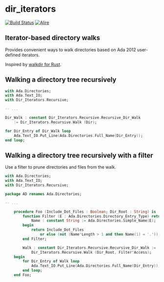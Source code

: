 # dir_iterators

[![Build Status](https://github.com/pyjarrett/dir_iterators/actions/workflows/build.yml/badge.svg)](https://github.com/pyjarrett/dir_iterators/actions)
[![Alire](https://img.shields.io/endpoint?url=https://alire.ada.dev/badges/dir_iterators.json)](https://alire.ada.dev/crates/dir_iterators.html)

## Iterator-based directory walks

Provides convenient ways to walk directories based on Ada 2012 user-defined
iterators.

Inspired by [walkdir for Rust](https://github.com/BurntSushi/walkdir).


## Walking a directory tree recursively

```ada
with Ada.Directories;
with Ada.Text_IO;
with Dir_Iterators.Recursive;

-- ...

Dir_Walk : constant Dir_Iterators.Recursive.Recursive_Dir_Walk
    := Dir_Iterators.Recursive.Walk (Dir);

for Dir_Entry of Dir_Walk loop
    Ada.Text_IO.Put_Line(Ada.Directories.Full_Name(Dir_Entry));
end loop;
```

## Walking a directory tree recursively with a filter

Use a filter to prune directories and files from the walk.

```ada
with Ada.Directories;
with Ada.Text_IO;
with Dir_Iterators.Recursive;

package AD renames Ada.Directories;

-- ...

    procedure Foo (Include_Dot_Files : Boolean; Dir_Root : String) is
        function Filter (E : Ada.Directories.Directory_Entry_Type) return Boolean is
            Name : constant String := Ada.Directories.Simple_Name(E);
        begin
            return Include_Dot_Files
                or else (not (Name'Length > 1 and then Name(1) = '.'));
        end Filter;

        Walk : constant Dir_Iterators.Recursive.Recursive_Dir_Walk :=
            Dir_Iterators.Recursive.Walk (Dir_Root, Filter'Access);
    begin
        for Dir_Entry of Walk loop
            Ada.Text_IO.Put_Line(Ada.Directories.Full_Name(Dir_Entry));
        end loop;
    end Foo;
```
